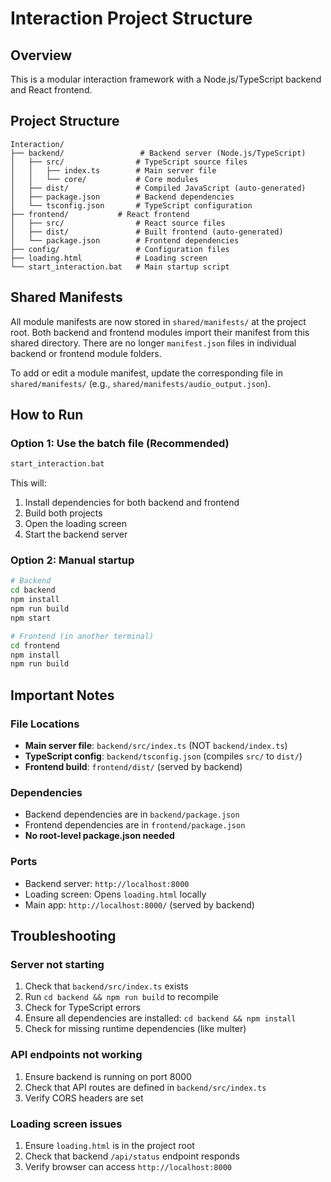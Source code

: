 # Interaction Project Structure

## Overview
This is a modular interaction framework with a Node.js/TypeScript backend and React frontend.

## Project Structure
```
Interaction/
├── backend/                 # Backend server (Node.js/TypeScript)
│   ├── src/                # TypeScript source files
│   │   ├── index.ts        # Main server file
│   │   └── core/           # Core modules
│   ├── dist/               # Compiled JavaScript (auto-generated)
│   ├── package.json        # Backend dependencies
│   └── tsconfig.json       # TypeScript configuration
├── frontend/           # React frontend
│   ├── src/                # React source files
│   ├── dist/               # Built frontend (auto-generated)
│   └── package.json        # Frontend dependencies
├── config/                 # Configuration files
├── loading.html            # Loading screen
└── start_interaction.bat   # Main startup script
```

## Shared Manifests

All module manifests are now stored in `shared/manifests/` at the project root. Both backend and frontend modules import their manifest from this shared directory. There are no longer `manifest.json` files in individual backend or frontend module folders.

To add or edit a module manifest, update the corresponding file in `shared/manifests/` (e.g., `shared/manifests/audio_output.json`).

## How to Run

### Option 1: Use the batch file (Recommended)
```bash
start_interaction.bat
```
This will:
1. Install dependencies for both backend and frontend
2. Build both projects
3. Open the loading screen
4. Start the backend server

### Option 2: Manual startup
```bash
# Backend
cd backend
npm install
npm run build
npm start

# Frontend (in another terminal)
cd frontend
npm install
npm run build
```

## Important Notes

### File Locations
- **Main server file**: `backend/src/index.ts` (NOT `backend/index.ts`)
- **TypeScript config**: `backend/tsconfig.json` (compiles `src/` to `dist/`)
- **Frontend build**: `frontend/dist/` (served by backend)

### Dependencies
- Backend dependencies are in `backend/package.json`
- Frontend dependencies are in `frontend/package.json`
- **No root-level package.json needed**

### Ports
- Backend server: `http://localhost:8000`
- Loading screen: Opens `loading.html` locally
- Main app: `http://localhost:8000/` (served by backend)

## Troubleshooting

### Server not starting
1. Check that `backend/src/index.ts` exists
2. Run `cd backend && npm run build` to recompile
3. Check for TypeScript errors
4. Ensure all dependencies are installed: `cd backend && npm install`
5. Check for missing runtime dependencies (like multer)

### API endpoints not working
1. Ensure backend is running on port 8000
2. Check that API routes are defined in `backend/src/index.ts`
3. Verify CORS headers are set

### Loading screen issues
1. Ensure `loading.html` is in the project root
2. Check that backend `/api/status` endpoint responds
3. Verify browser can access `http://localhost:8000` 